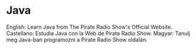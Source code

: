 # Java
English: Learn Java from The Pirate Radio Show's Official Website. Castellano: Estudia Java con la Web de Pirata Radio Show. Magyar: Tanulj meg Java-ban programozni a Pirate Radio Show oldalán.
